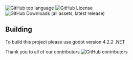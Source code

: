 ![GitHub top language](https://img.shields.io/github/languages/top/A-Boring-Square/OpenEdit) ![GitHub License](https://img.shields.io/github/license/A-Boring-Square/OpenEdit) ![GitHub Downloads (all assets, latest release)](https://img.shields.io/github/downloads/A-Boring-Square/OpenEdit/latest/total) 

## Building
To build this project please use godot version 4.2.2 .NET

Thank you to all of our contributors
![GitHub contributors](https://img.shields.io/github/contributors/A-Boring-Square/OpenEdit)

